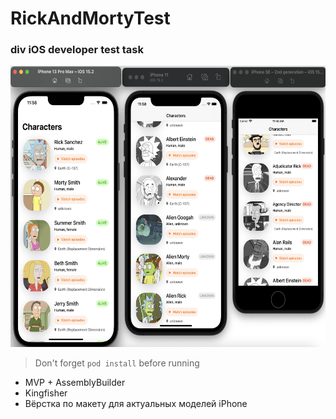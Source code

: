 # RickAndMortyTest
### div iOS developer test task

<p>
  <img src="./demo_screenshot.png", height = 450/>
</p>

> Don't forget `pod install` before running

- MVP + AssemblyBuilder
- Kingfisher
- Вёрстка по макету для актуальных моделей iPhone
